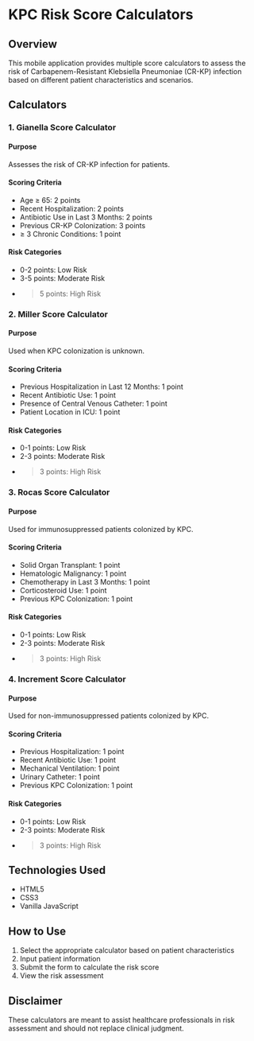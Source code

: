 # KPC Risk Score Calculators

## Overview
This mobile application provides multiple score calculators to assess the risk of Carbapenem-Resistant Klebsiella Pneumoniae (CR-KP) infection based on different patient characteristics and scenarios.

## Calculators

### 1. Gianella Score Calculator
#### Purpose
Assesses the risk of CR-KP infection for patients.

#### Scoring Criteria
- Age ≥ 65: 2 points
- Recent Hospitalization: 2 points
- Antibiotic Use in Last 3 Months: 2 points
- Previous CR-KP Colonization: 3 points
- ≥ 3 Chronic Conditions: 1 point

#### Risk Categories
- 0-2 points: Low Risk
- 3-5 points: Moderate Risk
- > 5 points: High Risk

### 2. Miller Score Calculator
#### Purpose
Used when KPC colonization is unknown.

#### Scoring Criteria
- Previous Hospitalization in Last 12 Months: 1 point
- Recent Antibiotic Use: 1 point
- Presence of Central Venous Catheter: 1 point
- Patient Location in ICU: 1 point

#### Risk Categories
- 0-1 points: Low Risk
- 2-3 points: Moderate Risk
- > 3 points: High Risk

### 3. Rocas Score Calculator
#### Purpose
Used for immunosuppressed patients colonized by KPC.

#### Scoring Criteria
- Solid Organ Transplant: 1 point
- Hematologic Malignancy: 1 point
- Chemotherapy in Last 3 Months: 1 point
- Corticosteroid Use: 1 point
- Previous KPC Colonization: 1 point

#### Risk Categories
- 0-1 points: Low Risk
- 2-3 points: Moderate Risk
- > 3 points: High Risk

### 4. Increment Score Calculator
#### Purpose
Used for non-immunosuppressed patients colonized by KPC.

#### Scoring Criteria
- Previous Hospitalization: 1 point
- Recent Antibiotic Use: 1 point
- Mechanical Ventilation: 1 point
- Urinary Catheter: 1 point
- Previous KPC Colonization: 1 point

#### Risk Categories
- 0-1 points: Low Risk
- 2-3 points: Moderate Risk
- > 3 points: High Risk

## Technologies Used
- HTML5
- CSS3
- Vanilla JavaScript

## How to Use
1. Select the appropriate calculator based on patient characteristics
2. Input patient information
3. Submit the form to calculate the risk score
4. View the risk assessment

## Disclaimer
These calculators are meant to assist healthcare professionals in risk assessment and should not replace clinical judgment.